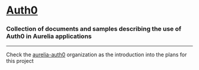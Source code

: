 # [Auth0](https://auth0.com/)
### Collection of documents and samples describing the use of Auth0 in Aurelia applications
***
Check the [aurelia-auth0](https://github.com/aurelia-auth0) organization as the introduction into the plans for this project
